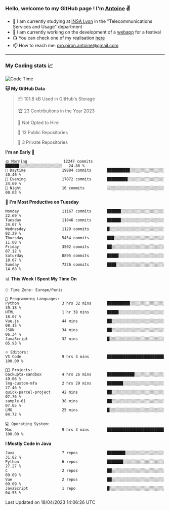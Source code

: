 ### Hello, welcome to my GitHub page ! I'm [Antoine](https://github.com/AntoinePiron) ✌️

- 🌱 I am currently studying at [INSA Lyon](https://www.insa-lyon.fr) in the "Telecommunications Services and Usage" department
- 🔭 I am currently working on the development of a [webapp](https://github.com/24HeuresINSA/Overbookd) for a festival
- 📺 You can check one of my realisation [here](https://astustc.fr)
- 📫 How to reach me: [pro.piron.antoine@gmail.com](mailto:pro.piron.antoine@gmail.com)

---

### My Coding stats 📈
<!--START_SECTION:waka-->
![Code Time](http://img.shields.io/badge/Code%20Time-82%20hrs%205%20mins-blue)

**🐱 My GitHub Data** 

> 📦 101.8 kB Used in GitHub's Storage 
 > 
> 🏆 23 Contributions in the Year 2023
 > 
> 🚫 Not Opted to Hire
 > 
> 📜 13 Public Repositories 
 > 
> 🔑 3 Private Repositories 
 > 
**I'm an Early 🐤** 

```text
🌞 Morning                12247 commits       ██████░░░░░░░░░░░░░░░░░░░   24.88 % 
🌆 Daytime                19884 commits       ██████████░░░░░░░░░░░░░░░   40.40 % 
🌃 Evening                17072 commits       █████████░░░░░░░░░░░░░░░░   34.69 % 
🌙 Night                  16 commits          ░░░░░░░░░░░░░░░░░░░░░░░░░   00.03 % 
```
📅 **I'm Most Productive on Tuesday** 

```text
Monday                   11167 commits       ██████░░░░░░░░░░░░░░░░░░░   22.69 % 
Tuesday                  11846 commits       ██████░░░░░░░░░░░░░░░░░░░   24.07 % 
Wednesday                1129 commits        █░░░░░░░░░░░░░░░░░░░░░░░░   02.29 % 
Thursday                 5454 commits        ███░░░░░░░░░░░░░░░░░░░░░░   11.08 % 
Friday                   3502 commits        ██░░░░░░░░░░░░░░░░░░░░░░░   07.12 % 
Saturday                 8895 commits        █████░░░░░░░░░░░░░░░░░░░░   18.07 % 
Sunday                   7226 commits        ████░░░░░░░░░░░░░░░░░░░░░   14.68 % 
```


📊 **This Week I Spent My Time On** 

```text
🕑︎ Time Zone: Europe/Paris

💬 Programming Languages: 
Python                   3 hrs 32 mins       ██████████░░░░░░░░░░░░░░░   39.18 % 
HTML                     1 hr 38 mins        █████░░░░░░░░░░░░░░░░░░░░   18.07 % 
Vue.js                   44 mins             ██░░░░░░░░░░░░░░░░░░░░░░░   08.15 % 
JSON                     34 mins             ██░░░░░░░░░░░░░░░░░░░░░░░   06.34 % 
JavaScript               32 mins             █░░░░░░░░░░░░░░░░░░░░░░░░   05.93 % 

🔥 Editors: 
VS Code                  9 hrs 3 mins        █████████████████████████   100.00 % 

🐱‍💻 Projects: 
backupta-sandbox         4 hrs 26 mins       ████████████░░░░░░░░░░░░░   49.06 % 
lmg-custom-mfa           2 hrs 29 mins       ███████░░░░░░░░░░░░░░░░░░   27.46 % 
quick-parcel-project     42 mins             ██░░░░░░░░░░░░░░░░░░░░░░░   07.76 % 
sample-01                38 mins             ██░░░░░░░░░░░░░░░░░░░░░░░   07.05 % 
LMG                      25 mins             █░░░░░░░░░░░░░░░░░░░░░░░░   04.72 % 

💻 Operating System: 
Mac                      9 hrs 3 mins        █████████████████████████   100.00 % 
```

**I Mostly Code in Java** 

```text
Java                     7 repos             ████████░░░░░░░░░░░░░░░░░   31.82 % 
Python                   6 repos             ███████░░░░░░░░░░░░░░░░░░   27.27 % 
C                        2 repos             ██░░░░░░░░░░░░░░░░░░░░░░░   09.09 % 
Vue                      2 repos             ██░░░░░░░░░░░░░░░░░░░░░░░   09.09 % 
JavaScript               1 repo              █░░░░░░░░░░░░░░░░░░░░░░░░   04.55 % 
```




 Last Updated on 18/04/2023 14:06:26 UTC
<!--END_SECTION:waka-->
